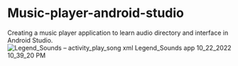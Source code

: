 # Music-player-android-studio
Creating a music player application to learn audio directory and interface in Android Studio.
![Legend_Sounds – activity_play_song xml  Legend_Sounds app  10_22_2022 10_39_20 PM](https://user-images.githubusercontent.com/55629425/197355741-6c6cc736-61f8-435b-a25d-5bd106c06851.png)
